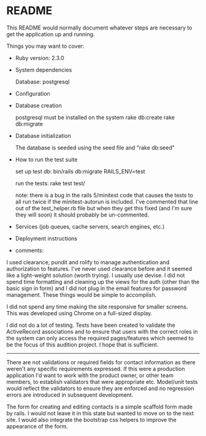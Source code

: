 # README

This README would normally document whatever steps are necessary to get the
application up and running.

Things you may want to cover:

* Ruby version: 2.3.0

* System dependencies

    Database: postgresql

* Configuration

* Database creation

    postgresql must be installed on the system
    rake db:create
    rake db:migrate
    

* Database initialization

    The database is seeded using the seed file and "rake db:seed"
    
    

* How to run the test suite

    set up test db:   bin/rails db:migrate RAILS_ENV=test
    
    run the tests:  rake test test/
    
    note:  there is a bug in the rails 5/minitest code that causes the tests to all run twice if the minitest-autorun
    is included.  I've commented that line out of the test_helper.rb file but when they get this fixed (and I'm sure
    they will soon) it should probably be un-commented.
    

* Services (job queues, cache servers, search engines, etc.)

* Deployment instructions

* comments:

I used clearance, pundit and rolify to manage authentication and authorization to features.  I've never used clearance before
and it seemed like a light-weight solution (worth trying).  I usually use devise.  I did not spend time formatting
and cleaning up the views for the auth (other than the basic sign in form) and I did not plug in the email features 
for password management.  These things would be simple to accomplish.

I did not spend any time making the site responsive for smaller screens.  This was developed using Chrome on a full-sized
display.

I did not do a lot of testing.  Tests have been created to validate the ActiveRecord associations and to ensure that 
users with the correct roles in the system can only access the required pages/features which seemed to be the focus
of this audition project.   I hope that is sufficient.


------- 
There are not validations or required fields for contact information as there weren't any specific requirements
expressed.  If this were a production application I'd want to work with the product owner, or other team members,
to establish validators that were appropriate etc.  Model/unit tests would reflect the validators to ensure they
are enforced and no regression errors are introduced in subsequent development.

The form for creating and editing contacts is a simple scaffold form made by rails.  I would not leave it in 
this state but wanted to move on to the next site.  I would also integrate the bootstrap css helpers to
improve the appearance of the form.